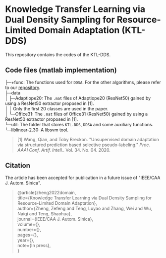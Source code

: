 # Knowledge Transfer Learning via Dual Density Sampling for Resource-Limited Domain Adaptation (KTL-DDS)

This repository contains the codes of the  KTL-DDS.

## Code files (matlab implementation)

├─+func: The functions used for `DDSA`. For the other algorithms, please refer to our [repository](https://github.com/zzf495/Re-implementations-of-SDA).  
├─data  
│  ├─Adaptiope20: The `.mat` files of Adaptiope20 (ResNet50) gained by using a ResNet50 extractor proposed in [1].    
│  │						    Only the first 20 classes are used in the paper.  
│  └─Office31: The `.mat` files of Office31 (ResNet50) gained by using a ResNet50 extractor proposed in [1].  
└─util: The folder that stores `KTL-DDS`, `DDSA` and some auxiliary functions.  
      └─liblinear-2.30: A libsvm tool.  

  

> [1] Wang, Qian, and Toby Breckon. "Unsupervised domain adaptation via structured prediction based selective pseudo-labeling." *Proc. AAAI Conf. Artif. Intell.*. Vol. 34. No. 04. 2020.  

## Citation

The article has been accepted for publication in a future issue of "IEEE/CAA J. Autom. Sinica".  

> @article{zheng2022domain,  
>   	title={Knowledge Transfer Learning via Dual Density Sampling for Resource-Limited Domain Adaptation},  
>   	author={Zheng, Zefeng and Teng, Luyao and Zhang, Wei and Wu, Naiqi and Teng, Shaohua},  
>   	journal={IEEE/CAA J. Autom. Sinica},  
>   	volume={},  
>   	number={},  
>   	pages={},  
>   	year={},  
>   	note={In press},  
> }